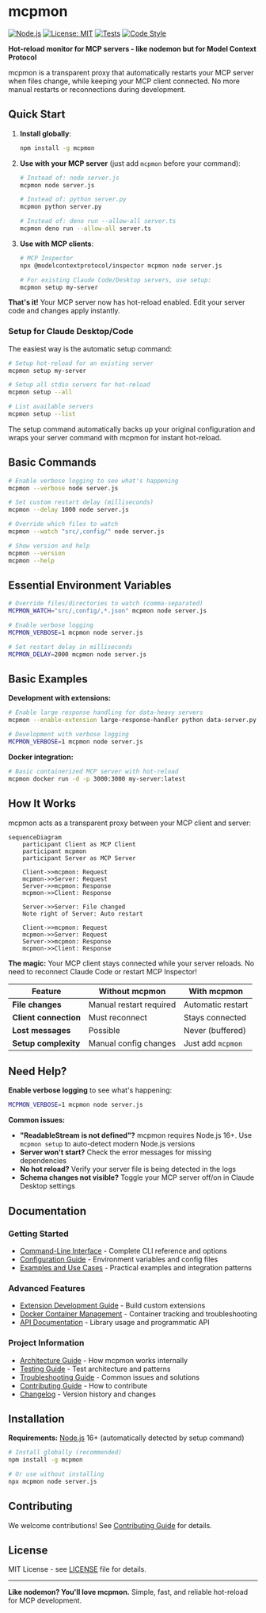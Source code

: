 # mcpmon

[![Node.js](https://img.shields.io/badge/node.js-18+-green?logo=node.js&logoColor=white)](https://nodejs.org/)
[![License: MIT](https://img.shields.io/badge/License-MIT-blue.svg)](https://opensource.org/licenses/MIT)
[![Tests](https://img.shields.io/badge/tests-passing-brightgreen.svg)](./tests/)
[![Code Style](https://img.shields.io/badge/code%20style-prettier-blue.svg)](https://prettier.io/)

**Hot-reload monitor for MCP servers - like nodemon but for Model Context Protocol**

mcpmon is a transparent proxy that automatically restarts your MCP server when files change, while keeping your MCP client connected. No more manual restarts or reconnections during development.

## Quick Start

1. **Install globally**:
   ```bash
   npm install -g mcpmon
   ```

2. **Use with your MCP server** (just add `mcpmon` before your command):
   ```bash
   # Instead of: node server.js
   mcpmon node server.js

   # Instead of: python server.py  
   mcpmon python server.py

   # Instead of: deno run --allow-all server.ts
   mcpmon deno run --allow-all server.ts
   ```

3. **Use with MCP clients**:
   ```bash
   # MCP Inspector
   npx @modelcontextprotocol/inspector mcpmon node server.js

   # For existing Claude Code/Desktop servers, use setup:
   mcpmon setup my-server
   ```

**That's it!** Your MCP server now has hot-reload enabled. Edit your server code and changes apply instantly.

### Setup for Claude Desktop/Code

The easiest way is the automatic setup command:

```bash
# Setup hot-reload for an existing server
mcpmon setup my-server

# Setup all stdio servers for hot-reload  
mcpmon setup --all

# List available servers
mcpmon setup --list
```

The setup command automatically backs up your original configuration and wraps your server command with mcpmon for instant hot-reload.

## Basic Commands

```bash
# Enable verbose logging to see what's happening
mcpmon --verbose node server.js

# Set custom restart delay (milliseconds)
mcpmon --delay 1000 node server.js

# Override which files to watch
mcpmon --watch "src/,config/" node server.js

# Show version and help
mcpmon --version
mcpmon --help
```

## Essential Environment Variables

```bash
# Override files/directories to watch (comma-separated)
MCPMON_WATCH="src/,config/,*.json" mcpmon node server.js

# Enable verbose logging
MCPMON_VERBOSE=1 mcpmon node server.js

# Set restart delay in milliseconds  
MCPMON_DELAY=2000 mcpmon node server.js
```

## Basic Examples

**Development with extensions:**
```bash
# Enable large response handling for data-heavy servers
mcpmon --enable-extension large-response-handler python data-server.py

# Development with verbose logging
MCPMON_VERBOSE=1 mcpmon node server.js
```

**Docker integration:**
```bash
# Basic containerized MCP server with hot-reload
mcpmon docker run -d -p 3000:3000 my-server:latest
```

## How It Works

mcpmon acts as a transparent proxy between your MCP client and server:

```mermaid
sequenceDiagram
    participant Client as MCP Client
    participant mcpmon
    participant Server as MCP Server
    
    Client->>mcpmon: Request
    mcpmon->>Server: Request
    Server->>mcpmon: Response
    mcpmon->>Client: Response
    
    Server->>Server: File changed
    Note right of Server: Auto restart
    
    Client->>mcpmon: Request
    mcpmon->>Server: Request
    Server->>mcpmon: Response
    mcpmon->>Client: Response
```

**The magic:** Your MCP client stays connected while your server reloads. No need to reconnect Claude Code or restart MCP Inspector!

| Feature | Without mcpmon | With mcpmon |
|---------|---------|---------|
| **File changes** | Manual restart required | Automatic restart |
| **Client connection** | Must reconnect | Stays connected |
| **Lost messages** | Possible | Never (buffered) |
| **Setup complexity** | Manual config changes | Just add `mcpmon` |

## Need Help?

**Enable verbose logging** to see what's happening:
```bash
MCPMON_VERBOSE=1 mcpmon node server.js
```

**Common issues:**
- **"ReadableStream is not defined"?** mcpmon requires Node.js 16+. Use `mcpmon setup` to auto-detect modern Node.js versions
- **Server won't start?** Check the error messages for missing dependencies
- **No hot reload?** Verify your server file is being detected in the logs
- **Schema changes not visible?** Toggle your MCP server off/on in Claude Desktop settings

## Documentation

### Getting Started
- [Command-Line Interface](docs/cli.md) - Complete CLI reference and options
- [Configuration Guide](docs/configuration.md) - Environment variables and config files  
- [Examples and Use Cases](docs/examples.md) - Practical examples and integration patterns

### Advanced Features
- [Extension Development Guide](docs/extension-development.md) - Build custom extensions
- [Docker Container Management](docs/docker.md) - Container tracking and troubleshooting
- [API Documentation](docs/api.md) - Library usage and programmatic API

### Project Information  
- [Architecture Guide](docs/architecture.md) - How mcpmon works internally
- [Testing Guide](docs/testing.md) - Test architecture and patterns
- [Troubleshooting Guide](TROUBLESHOOTING.md) - Common issues and solutions
- [Contributing Guide](CONTRIBUTING.md) - How to contribute
- [Changelog](CHANGELOG.md) - Version history and changes

## Installation

**Requirements:** [Node.js](https://nodejs.org/) 16+ (automatically detected by setup command)

```bash
# Install globally (recommended)
npm install -g mcpmon

# Or use without installing
npx mcpmon node server.js
```

## Contributing

We welcome contributions! See [Contributing Guide](CONTRIBUTING.md) for details.

## License

MIT License - see [LICENSE](LICENSE) file for details.

---

**Like nodemon? You'll love mcpmon.** Simple, fast, and reliable hot-reload for MCP development.